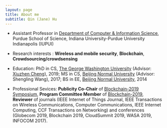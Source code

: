 ```yaml
---
layout: page
title: About me
subtitle: Qin (Jane) Hu
---
```


- Assistant Professor in [Department of Computer & Information Science](https://cs.iupui.edu/), Purdue School of Science, Indiana University-Purdue University Indianapolis (IUPUI)

[comment]:< - My PhD advisor is [Xiuzhen Cheng](https://www2.seas.gwu.edu/~cheng/).>
- Research interests : **Wireless and mobile security**, **Blockchain**, **Crowdsourcing/crowdsensing**

- Education: PhD in CS, [The George Washington University](https://www.gwu.edu/) (Advisor: [Xiuzhen Cheng](https://www2.seas.gwu.edu/~cheng/)), 2019; MS in CS, [Beijing Normal University](https://english.bnu.edu.cn/) (Advisor: Shengling Wang), 2017; BS in EE, [Beijing Normal University](https://english.bnu.edu.cn/), 2014

[comment]: <### My education history>

[comment]: <- I received B.S. in Electronic Engineering at the [College of Information Science and Technology](http://cisten.bnu.edu.cn/) in [Beijing Normal University](https://english.bnu.edu.cn/) with Outstanding Graduates award in July, 2014.>
[comment]: <- I received [M.S.](http://bigdata.bnu.edu.cn/zh/qin-hu/) in Computer Science at the [College of Information Science and Technology](http://cisten.bnu.edu.cn/) in [Beijing Normal University](https://english.bnu.edu.cn/) with Outstanding Graduates award in July, 2017.>

- Professional Sevices: **Publicity Co-Chair** of [Blockchain-2019 Symposium](http://www.blockchain-ieee.org/symposium.php), **Program Committee Member** of [Blockchain-2019](http://www.blockchain-ieee.org/), **Reviewer** of journals (IEEE Internet of Things Journal, IEEE Transactions on Wireless Communications, Computer Communications, IEEE Internet Computing, CCF Transactions on Networking) and conferences (Globecom 2019, Blockchain 2019, CloudSummit 2019, WASA 2019, INFOCOM 2017).
